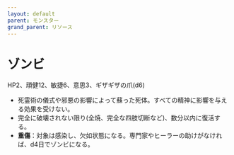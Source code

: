 ```yaml
---
layout: default
parent: モンスター
grand_parent: リソース
---
```


# ゾンビ

HP2、頑健12、敏捷6、意思3、ギザギザの爪(d6)

- 死霊術の儀式や邪悪の影響によって蘇った死体。すべての精神に影響を与える効果を受けない。
- 完全に破壊されない限り(全焼、完全な四肢切断など)、数分以内に復活する。
- **重傷**：対象は感染し、欠如状態になる。専門家やヒーラーの助けがなければ、d4日でゾンビになる。
